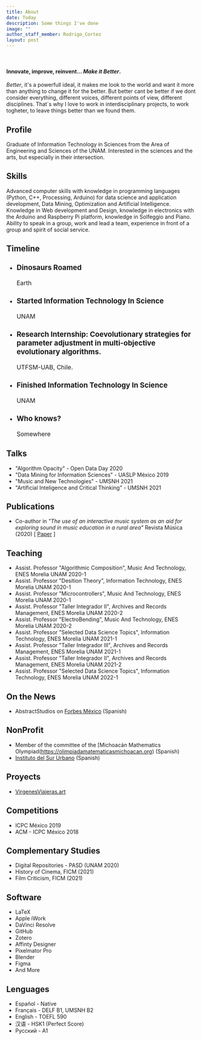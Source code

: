 ```yaml
---
title: About
date: Today
description: Some things I've done
image: ""
author_staff_member: Rodrigo_Cortez
layout: post
---
```


<br>

<script src="https://cdnjs.cloudflare.com/ajax/libs/Chart.js/2.9.3/Chart.bundle.min.js"></script>

<style>
  .timeline{
    font-size: 1rem;
  }
</style>


#### Innovate, improve, reinvent... *Make it Better*.

*Better*, it's a powerfull ideal, it makes me look to the world and want it more than anything to change it for the better. But better cant be better if we dont consider everything, different voices, different points of view, different disciplines. That´s why I love to work in interdisciplinary projects, to work togheter, to leave things better than we found them.

## Profile 
Graduate of Information Technology in Sciences from the Area of Engineering and Sciences of the UNAM. Interested in the sciences and the arts, but especially in their intersection.

## Skills
Advanced computer skills with knowledge in programming languages (Python, C++, Processing, Arduino) for data science and application development, Data Mining, Optimization and Artificial Intelligence.  Knowledge in Web development and Design, knowledge in electronics with the Arduino and Raspberry Pi platform, knowledge in Solfeggio and Piano. Ability to speak in a group, work and lead a team, experience in front of a group and spirit of social service.


## Timeline 

<section> 
  <div id="timeline-content">
    <ul class="timeline">
  <li class="event" data-date="65 Million B.C.">
    <h3>Dinosaurs Roamed</h3>
    <p>Earth</p>
  </li>

  <li class="event" data-date="2015">
    <h3>Started Information Technology In Science</h3>
    <p>UNAM</p>    
  </li>

  <li class="event" data-date="2018">
    <h3>Research Internship: Coevolutionary strategies for parameter adjustment in multi-objective evolutionary algorithms.</h3>
    <p>UTFSM-UAB, Chile.</p>    
  </li>

  <li class="event"  data-date="2019">
    <h3>Finished Information Technology In Science</h3>
    <p>UNAM</p>  
  </li>
  
  <li class="event" data-date="Today">
    <h3>Who knows? </h3>
    <p>Somewhere</p>  
  </li>
  </ul>
  </div>
</section>

## Talks

* "Algorithm Opacity" - Open Data Day 2020
* "Data Mining for Information Sciences" - UASLP México 2019
* "Music and New Technologies" - UMSNH 2021
* "Artificial Inteligence and Critical Thinking" - UMSNH 2021

## Publications 

* Co-author in *"The use of an interactive music system as an aid for exploring sound in music education in a rural area"* Revista Música (2020) [ [Paper](http://www.revistas.usp.br/revistamusica/article/view/170736/161967) ]

## Teaching

* Assist. Professor "Algorithmic Composition", Music And Technology, ENES Morelia UNAM 2020-1
* Assist. Professor "Desition Theory", Information Technology, ENES Morelia UNAM 2020-1
* Assist. Professor "Microcontrollers", Music And Technology, ENES Morelia UNAM 2020-1
* Assist. Professor "Taller Integrador II", Archives and Records Management, ENES Morelia UNAM 2020-2
* Assist. Professor "ElectroBending", Music And Technology, ENES Morelia UNAM 2020-2
* Assist. Professor "Selected Data Science Topics", Information Technology, ENES Morelia UNAM 2021-1
* Assist. Professor "Taller Integrador III", Archives and Records Management, ENES Morelia UNAM 2021-1
* Assist. Professor "Taller Integrador II", Archives and Records Management, ENES Morelia UNAM 2021-2
* Assist. Professor "Selected Data Science Topics", Information Technology, ENES Morelia UNAM 2022-1

## On the News

* AbstractStudios on [Forbes México](https://www.forbes.com.mx/esta-app-quiere-ser-tu-guia-de-turistas-con-realidad-aumentada/) (Spanish)

## NonProfit

* Member of the committee of the [Michoacán Mathematics Olympiad(https://olimpiadamatematicasmichoacan.org) (Spanish)
* [Instituto del Sur Urbano](https://www.sur.institute) (Spanish)

## Proyects

* [VirgenesViajeras.art](https://omeka.virgenesviajeras.art)

## Competitions

* ICPC México 2019
* ACM - ICPC México 2018

## Complementary Studies

* Digital Repositories - PASD (UNAM 2020)
* History of Cinema, FICM (2021)
* Film Criticism, FICM (2021)

## Software
* LaTeX
* Apple iWork
* DaVinci Resolve
* GitHub
* Zotero
* Affinty Designer
* Pixelmator Pro
* Blender
* Figma
* And More

## Lenguages
* Español - Native
* Français - DELF B1, UMSNH B2
* English - TOEFL 590
* 汉语 - HSK1 (Perfect Score)
* Русский - A1

<br>
<br>
<section> 
<div class="container flex"> 
  <div class="image">
    <canvas id="myRadarChart"></canvas>
  </div>
</div>
</section> 
<br>
<br>

<script>
	var ctx = document.getElementById('myRadarChart').getContext('2d');
	var myRadarChart = new Chart(ctx, {
		type: 'radar',
		data: {
		labels: ['Español', 'Français', 'English', '汉语','Русский'],
		datasets: [{
        data: [90, 80, 75, 33, 25],
			backgroundColor: '#00FFFF40',
			borderColor: 'cyan',
			label:""
		}]
	},
		options: {scale: {
        angleLines: {
            display: false
        },
        ticks: {
            suggestedMin: 50,
            suggestedMax: 100
        }
    }}
	});
	</script>

